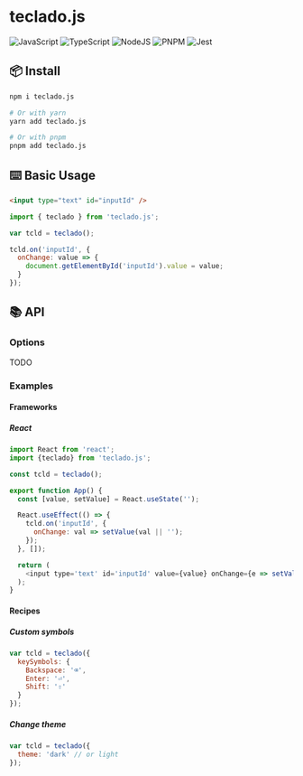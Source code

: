 # teclado.js

![JavaScript](https://img.shields.io/badge/javascript-%23323330.svg?style=for-the-badge&logo=javascript&logoColor=%23F7DF1E)
![TypeScript](https://img.shields.io/badge/typescript-%23007ACC.svg?style=for-the-badge&logo=typescript&logoColor=white)
![NodeJS](https://img.shields.io/badge/node.js-6DA55F?style=for-the-badge&logo=node.js&logoColor=white)
![PNPM](https://img.shields.io/badge/pnpm-%234a4a4a.svg?style=for-the-badge&logo=pnpm&logoColor=f69220)
![Jest](https://img.shields.io/badge/-jest-%23C21325?style=for-the-badge&logo=jest&logoColor=white)

## 📦 Install

```sh
npm i teclado.js

# Or with yarn
yarn add teclado.js

# Or with pnpm
pnpm add teclado.js
```

## ⌨️ Basic Usage

```html
<input type="text" id="inputId" />
```

```javascript
import { teclado } from 'teclado.js';

var tcld = teclado();

tcld.on('inputId', {
  onChange: value => {
    document.getElementById('inputId').value = value;
  }
});
```

## 📚 API

### Options

TODO

### Examples

#### Frameworks

##### React

```javascript
import React from 'react';
import {teclado} from 'teclado.js';

const tcld = teclado();

export function App() {
  const [value, setValue] = React.useState('');

  React.useEffect(() => {
    tcld.on('inputId', {
      onChange: val => setValue(val || '');
    });
  }, []);

  return (
    <input type='text' id='inputId' value={value} onChange={e => setValue(e.target.value)} />
  );
}
```

#### Recipes

##### Custom symbols

```javascript
var tcld = teclado({
  keySymbols: {
    Backspace: '⌫',
    Enter: '⏎',
    Shift: '⇧'
  }
});
```

##### Change theme

```javascript
var tcld = teclado({
  theme: 'dark' // or light
});
```
